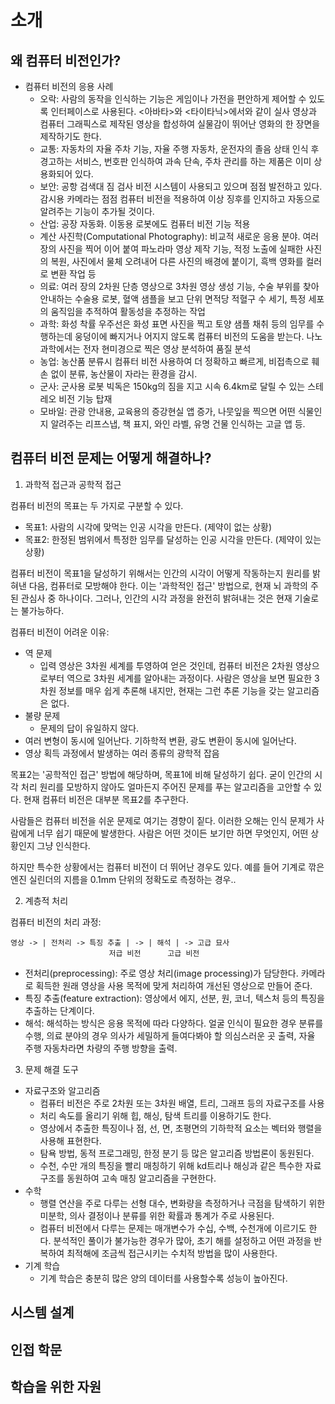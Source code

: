 # 소개

## 왜 컴퓨터 비전인가?

* 컴퓨터 비전의 응용 사례
  * 오락: 사람의 동작을 인식하는 기능은 게임이나 가전을 편안하게 제어할 수 있도록 인터페이스로 사용된다. <아바타>와 <타이타닉>에서와 같이 실사 영상과 컴퓨터 그래픽스로 제작된 영상을 합성하여 실물감이 뛰어난 영화의 한 장면을 제작하기도 한다.
  * 교통: 자동차의 자율 주차 기능, 자율 주행 자동차, 운전자의 졸음 상태 인식 후 경고하는 서비스, 번호판 인식하여 과속 단속, 주차 관리를 하는 제품은 이미 상용화되어 있다.
  * 보안: 공항 검색대 짐 검사 비전 시스템이 사용되고 있으며 점점 발전하고 있다. 감시용 카메라는 점점 컴퓨터 비전을 적용하여 이상 징후를 인지하고 자동으로 알려주는 기능이 추가될 것이다.
  * 산업: 공장 자동화. 이동용 로봇에도 컴퓨터 비전 기능 적용
  * 계산 사진학(Computational Photography): 비교적 새로운 응용 분야. 여러 장의 사진을 찍어 이어 붙여 파노라마 영상 제작 기능, 적정 노출에 실패한 사진의 복원, 사진에서 물체 오려내어 다른 사진의 배경에 붙이기, 흑백 영화를 컬러로 변환 작업 등
  * 의료: 여러 장의 2차원 단층 영상으로 3차원 영상 생성 기능, 수술 부위를 찾아 안내하는 수술용 로봇, 혈액 샘플을 보고 단위 면적당 적혈구 수 세기, 특정 세포의 움직임을 추적하여 활동성을 추정하는 작업
  * 과학: 화성 착률 우주선은 화성 표면 사진을 찍고 토양 샘플 채취 등의 임무를 수행하는데 웅덩이에 빠지거나 어지지 않도록 컴퓨터 비전의 도움을 받는다. 나노 과학에서는 전자 현미경으로 찍은 영상 분석하여 품질 분석
  * 농업: 농산품 분류시 컴퓨터 비전 사용하여 더 정확하고 빠르게, 비접촉으로 훼손 없이 분류, 농산물이 자라는 환경을 감시.
  * 군사: 군사용 로봇 빅독은 150kg의 짐을 지고 시속 6.4km로 달릴 수 있는 스테레오 비전 기능 탑재
  * 모바일: 관광 안내용, 교육용의 증강현실 앱 증가, 나뭇잎을 찍으면 어떤 식물인지 알려주는 리프스냅, 책 표지, 와인 라벨, 유명 건물 인식하는 고글 앱 등.

## 컴퓨터 비전 문제는 어떻게 해결하나?

1. 과학적 접근과 공학적 접근

컴퓨터 비전의 목표는 두 가지로 구분할 수 있다.
* 목표1: 사람의 시각에 맞먹는 인공 시각을 만든다. (제약이 없는 상황)
* 목표2: 한정된 범위에서 특정한 임무를 달성하는 인공 시각을 만든다. (제약이 있는 상황)

컴퓨터 비전이 목표1을 달성하기 위해서는 인간의 시각이 어떻게 작동하는지 원리를 밝혀낸 다음, 컴퓨터로 모방해야 한다. 이는 '과학적인 접근' 방법으로, 현재 뇌 과학의 주된 관심사 중 하나이다. 그러나, 인간의 시각 과정을 완전히 밝혀내는 것은 현재 기술로는 불가능하다. 

컴퓨터 비전이 어려운 이유:
* 역 문제
  * 입력 영상은 3차원 세계를 투영하여 얻은 것인데, 컴퓨터 비전은 2차원 영상으로부터 역으로 3차원 세계를 알아내는 과정이다. 사람은 영상을 보면 필요한 3차원 정보를 매우 쉽게 추론해 내지만, 현재는 그런 추론 기능을 갖는 알고리즘은 없다. 
* 불량 문제
  * 문제의 답이 유일하지 않다.
* 여러 변형이 동시에 일어난다. 기하학적 변환, 광도 변환이 동시에 일어난다.
* 영상 획득 과정에서 발생하는 여러 종류의 광학적 잡음

목표2는 '공학적인 접근' 방법에 해당하며, 목표1에 비해 달성하기 쉽다. 굳이 인간의 시각 처리 원리를 모방하지 않아도 얼마든지 주어진 문제를 푸는 알고리즘을 고안할 수 있다. 현재 컴퓨터 비전은 대부분 목표2를 추구한다. 

사람들은 컴퓨터 비전을 쉬운 문제로 여기는 경향이 짙다. 이러한 오해는 인식 문제가 사람에게 너무 쉽기 때문에 발생한다. 사람은 어떤 것이든 보기만 하면 무엇인지, 어떤 상황인지 그냥 인식한다.

하지만 특수한 상황에서는 컴퓨터 비전이 더 뛰어난 경우도 있다. 예를 들어 기계로 깎은 엔진 실린더의 지름을 0.1mm 단위의 정확도로 측정하는 경우..

2. 계층적 처리

컴퓨터 비전의 처리 과정:
```
영상 -> | 전처리 -> 특징 추출 | -> | 해석 | -> 고급 묘사
                      저급 비전      고급 비전
```

* 전처리(preprocessing): 주로 영상 처리(image processing)가 담당한다. 카메라로 획득한 원래 영상을 사용 목적에 맞게 처리하여 개선된 영상으로 만들어 준다. 
* 특징 추출(feature extraction): 영상에서 에지, 선분, 원, 코너, 텍스처 등의 특징을 추출하는 단계이다. 
* 해석: 해석하는 방식은 응용 목적에 따라 다양하다. 얼굴 인식이 필요한 경우 분류를 수행, 의료 분야의 경우 의사가 세밀하게 들여다봐야 할 의심스러운 곳 출력, 자율 주행 자동차라면 차량의 주행 방향을 출력. 

3. 문제 해결 도구

* 자료구조와 알고리즘
  * 컴퓨터 비전은 주로 2차원 또는 3차원 배열, 트리, 그래프 등의 자료구조를 사용
  * 처리 속도를 올리기 위해 힙, 해싱, 탐색 트리를 이용하기도 한다.
  * 영상에서 추출한 특징이나 점, 선, 면, 초평면의 기하학적 요소는 벡터와 행렬을 사용해 표현한다.
  * 탐욕 방법, 동적 프로그래밍, 한정 분기 등 많은 알고리즘 방법론이 동원된다.
  * 수천, 수만 개의 특징을 빨리 매칭하기 위해 kd트리나 해싱과 같은 특수한 자료구조를 동원하여 고속 매칭 알고리즘을 구현한다.
* 수학
  * 행렬 연산을 주로 다루는 선형 대수, 변화량을 측정하거나 극점을 탐색하기 위한 미분학, 의사 결정이나 분류를 위한 확률과 통계가 주로 사용된다.
  * 컴퓨터 비전에서 다루는 문제는 매개변수가 수십, 수백, 수천개에 이르기도 한다. 분석적인 풀이가 불가능한 경우가 많아, 초기 해를 설정하고 어떤 과정을 반복하여 최적해에 조금씩 접근시키는 수치적 방법을 많이 사용한다. 
* 기계 학습
  * 기계 학습은 충분히 많은 양의 데이터를 사용할수록 성능이 높아진다. 

## 시스템 설계

## 인접 학문

## 학습을 위한 자원
